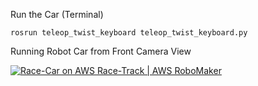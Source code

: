 Run the Car (Terminal)
```
rosrun teleop_twist_keyboard teleop_twist_keyboard.py
```

Running Robot Car from Front Camera View

[![Race-Car on AWS Race-Track | AWS RoboMaker](http://img.youtube.com/vi/SVYpoHDODL4/0.jpg)](http://www.youtube.com/watch?v=SVYpoHDODL4 "Race-Car on AWS Race-Track | AWS RoboMaker")
